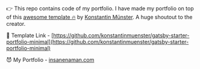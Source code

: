 👉 This repo contains code of my portfolio. I have made my portfolio on top of this [awesome template 🔥](https://github.com/konstantinmuenster/gatsby-starter-portfolio-minimal) by [Konstantin Münster](https://github.com/konstantinmuenster). A huge shoutout to the creator. 

🔗 Template Link - [https://github.com/konstantinmuenster/gatsby-starter-portfolio-minimal](https://github.com/konstantinmuenster/gatsby-starter-portfolio-minimal)   

😈 My Portfolio - [insanenaman.com](https://insanenaman.com)
